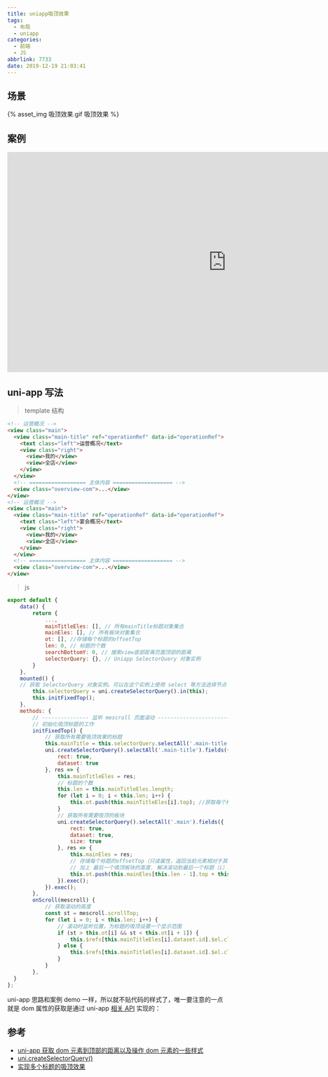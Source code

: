 ```yaml
---
title: uniapp吸顶效果
tags:
  - 布局
  - uniapp
categories:
  - 前端
  - JS
abbrlink: 7733
date: 2019-12-19 21:03:41
---
```


## 场景

{% asset_img 吸顶效果.gif 吸顶效果 %}

## 案例

<iframe height="502" scrolling="no" title="列表标题吸顶效果" src="https://codepen.io/JingW/embed/GRgWvKb?height=502&amp;theme-id=default&amp;default-tab=js,result" frameborder="no" allowtransparency="true" allowfullscreen="true" style="width: 997.594px;"></iframe>

<!-- more -->

## uni-app 写法

> template 结构

```html
<!-- 运营概况 -->
<view class="main">
  <view class="main-title" ref="operationRef" data-id="operationRef">
    <text class="left">运营概况</text>
    <view class="right">
      <view>我的</view>
      <view>全店</view>
    </view>
  </view>
  <!-- ================== 主体内容 =================== -->
  <view class="overview-com">...</view>
</view>
<!-- 运营概况 -->
<view class="main">
  <view class="main-title" ref="operationRef" data-id="operationRef">
    <text class="left">宴会概况</text>
    <view class="right">
      <view>我的</view>
      <view>全店</view>
    </view>
  </view>
  <!-- ================== 主体内容 =================== -->
  <view class="overview-com">...</view>
</view>
```

> js

```js
export default {
	data() {
		return {
			...,
			mainTitleEles: [], // 所有mainTitle标题对象集合
			mainEles: [], // 所有板块对象集合
			ot: [], //存储每个标题的offsetTop
			len: 0, // 标题的个数
			searchBottomY: 0, // 搜索view底部距离页面顶部的距离
			selectorQuery: {}, // Uniapp SelectorQuery 对象实例
		}
	},
	mounted() {
    // 获取 SelectorQuery 对象实例。可以在这个实例上使用 select 等方法选择节点
		this.selectorQuery = uni.createSelectorQuery().in(this);
		this.initFixedTop();
	},
	methods: {
		// --------------- 监听 mescroll 页面滚动 ------------------------
		// 初始化吸顶标题的工作
		initFixedTop() {
			// 获取所有需要吸顶效果的标题
			this.mainTitle = this.selectorQuery.selectAll('.main-title');
			uni.createSelectorQuery().selectAll('.main-title').fields({
				rect: true,
				dataset: true
			}, res => {
				this.mainTitleEles = res;
				// 标题的个数
				this.len = this.mainTitleEles.length;
				for (let i = 0; i < this.len; i++) {
					this.ot.push(this.mainTitleEles[i].top); //获取每个标题的offsetTop
				}
				// 获取所有需要吸顶的板块
				uni.createSelectorQuery().selectAll('.main').fields({
					rect: true,
					dataset: true,
					size: true
				}, res => {
					this.mainEles = res;
					// 存储每个标题的offsetTop（只读属性，返回当前元素相对于其 offsetParent 元素的顶部内边距的距离）
					// 加上 最后一个吸顶板块的高度. 解决滚动到最后一个标题（i）时，无法获取（i+1）的offsetTop
					this.ot.push(this.mainEles[this.len - 1].top + this.mainEles[this.len - 1].height);
				}).exec();
			}).exec();
		},
		onScroll(mescroll) {
			// 获取滚动的高度
			const st = mescroll.scrollTop;
			for (let i = 0; i < this.len; i++) {
				// 滚动时监听位置，为标题的吸顶设置一个显示范围
				if (st > this.ot[i] && st < this.ot[i + 1]) {
					this.$refs[this.mainTitleEles[i].dataset.id].$el.className = 'main-title fixed';
				} else {
					this.$refs[this.mainTitleEles[i].dataset.id].$el.className = 'main-title';
				}
			}
		},
  }
};
```

uni-app 思路和案例 demo 一样，所以就不贴代码的样式了，唯一要注意的一点就是 dom 属性的获取是通过 uni-app [相关 API](https://uniapp.dcloud.io/api/ui/nodes-info?id=nodesrefboundingclientrect) 实现的：

## 参考

- [uni-app 获取 dom 元素到顶部的距离以及操作 dom 元素的一些样式](https://www.cnblogs.com/angenstern/p/11752432.html)
- [uni.createSelectorQuery()](https://uniapp.dcloud.io/api/ui/nodes-info?id=nodesrefboundingclientrect)
- [实现多个标题的吸顶效果](https://blog.csdn.net/zhongshanxian/article/details/81415760)
